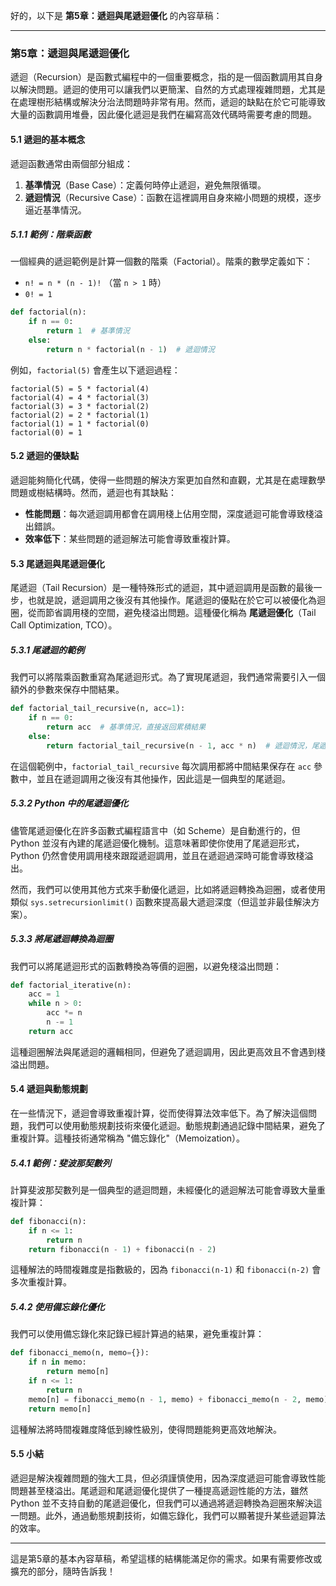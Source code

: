 好的，以下是 **第5章：遞迴與尾遞迴優化** 的內容草稿：

---

### 第5章：遞迴與尾遞迴優化

遞迴（Recursion）是函數式編程中的一個重要概念，指的是一個函數調用其自身以解決問題。遞迴的使用可以讓我們以更簡潔、自然的方式處理複雜問題，尤其是在處理樹形結構或解決分治法問題時非常有用。然而，遞迴的缺點在於它可能導致大量的函數調用堆疊，因此優化遞迴是我們在編寫高效代碼時需要考慮的問題。

#### 5.1 遞迴的基本概念

遞迴函數通常由兩個部分組成：

1. **基準情況**（Base Case）：定義何時停止遞迴，避免無限循環。
2. **遞迴情況**（Recursive Case）：函數在這裡調用自身來縮小問題的規模，逐步逼近基準情況。

##### 5.1.1 範例：階乘函數

一個經典的遞迴範例是計算一個數的階乘（Factorial）。階乘的數學定義如下：

- `n! = n * (n - 1)!` （當 `n > 1` 時）
- `0! = 1`

```python
def factorial(n):
    if n == 0:
        return 1  # 基準情況
    else:
        return n * factorial(n - 1)  # 遞迴情況
```

例如，`factorial(5)` 會產生以下遞迴過程：

```
factorial(5) = 5 * factorial(4)
factorial(4) = 4 * factorial(3)
factorial(3) = 3 * factorial(2)
factorial(2) = 2 * factorial(1)
factorial(1) = 1 * factorial(0)
factorial(0) = 1
```

#### 5.2 遞迴的優缺點

遞迴能夠簡化代碼，使得一些問題的解決方案更加自然和直觀，尤其是在處理數學問題或樹結構時。然而，遞迴也有其缺點：

- **性能問題**：每次遞迴調用都會在調用棧上佔用空間，深度遞迴可能會導致棧溢出錯誤。
- **效率低下**：某些問題的遞迴解法可能會導致重複計算。

#### 5.3 尾遞迴與尾遞迴優化

尾遞迴（Tail Recursion）是一種特殊形式的遞迴，其中遞迴調用是函數的最後一步，也就是說，遞迴調用之後沒有其他操作。尾遞迴的優點在於它可以被優化為迴圈，從而節省調用棧的空間，避免棧溢出問題。這種優化稱為 **尾遞迴優化**（Tail Call Optimization, TCO）。

##### 5.3.1 尾遞迴的範例

我們可以將階乘函數重寫為尾遞迴形式。為了實現尾遞迴，我們通常需要引入一個額外的參數來保存中間結果。

```python
def factorial_tail_recursive(n, acc=1):
    if n == 0:
        return acc  # 基準情況，直接返回累積結果
    else:
        return factorial_tail_recursive(n - 1, acc * n)  # 遞迴情況，尾遞迴
```

在這個範例中，`factorial_tail_recursive` 每次調用都將中間結果保存在 `acc` 參數中，並且在遞迴調用之後沒有其他操作，因此這是一個典型的尾遞迴。

##### 5.3.2 Python 中的尾遞迴優化

儘管尾遞迴優化在許多函數式編程語言中（如 Scheme）是自動進行的，但 Python 並沒有內建的尾遞迴優化機制。這意味著即使你使用了尾遞迴形式，Python 仍然會使用調用棧來跟蹤遞迴調用，並且在遞迴過深時可能會導致棧溢出。

然而，我們可以使用其他方式來手動優化遞迴，比如將遞迴轉換為迴圈，或者使用類似 `sys.setrecursionlimit()` 函數來提高最大遞迴深度（但這並非最佳解決方案）。

##### 5.3.3 將尾遞迴轉換為迴圈

我們可以將尾遞迴形式的函數轉換為等價的迴圈，以避免棧溢出問題：

```python
def factorial_iterative(n):
    acc = 1
    while n > 0:
        acc *= n
        n -= 1
    return acc
```

這種迴圈解法與尾遞迴的邏輯相同，但避免了遞迴調用，因此更高效且不會遇到棧溢出問題。

#### 5.4 遞迴與動態規劃

在一些情況下，遞迴會導致重複計算，從而使得算法效率低下。為了解決這個問題，我們可以使用動態規劃技術來優化遞迴。動態規劃通過記錄中間結果，避免了重複計算。這種技術通常稱為 "備忘錄化"（Memoization）。

##### 5.4.1 範例：斐波那契數列

計算斐波那契數列是一個典型的遞迴問題，未經優化的遞迴解法可能會導致大量重複計算：

```python
def fibonacci(n):
    if n <= 1:
        return n
    return fibonacci(n - 1) + fibonacci(n - 2)
```

這種解法的時間複雜度是指數級的，因為 `fibonacci(n-1)` 和 `fibonacci(n-2)` 會多次重複計算。

##### 5.4.2 使用備忘錄化優化

我們可以使用備忘錄化來記錄已經計算過的結果，避免重複計算：

```python
def fibonacci_memo(n, memo={}):
    if n in memo:
        return memo[n]
    if n <= 1:
        return n
    memo[n] = fibonacci_memo(n - 1, memo) + fibonacci_memo(n - 2, memo)
    return memo[n]
```

這種解法將時間複雜度降低到線性級別，使得問題能夠更高效地解決。

#### 5.5 小結

遞迴是解決複雜問題的強大工具，但必須謹慎使用，因為深度遞迴可能會導致性能問題甚至棧溢出。尾遞迴和尾遞迴優化提供了一種提高遞迴性能的方法，雖然 Python 並不支持自動的尾遞迴優化，但我們可以通過將遞迴轉換為迴圈來解決這一問題。此外，通過動態規劃技術，如備忘錄化，我們可以顯著提升某些遞迴算法的效率。

---

這是第5章的基本內容草稿，希望這樣的結構能滿足你的需求。如果有需要修改或擴充的部分，隨時告訴我！
